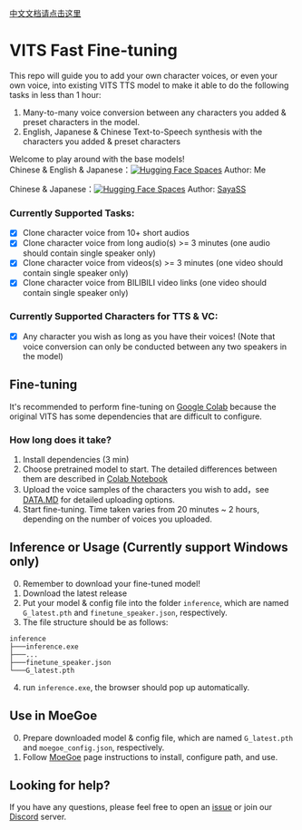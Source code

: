 [中文文档请点击这里](https://github.com/Plachtaa/VITS-fast-fine-tuning/blob/main/README_ZH.md)
# VITS Fast Fine-tuning
This repo will guide you to add your own character voices, or even your own voice, into existing VITS TTS model
to make it able to do the following tasks in less than 1 hour:  

1. Many-to-many voice conversion between any characters you added & preset characters in the model.
2. English, Japanese & Chinese Text-to-Speech synthesis with the characters you added & preset characters  
  

Welcome to play around with the base models!  
Chinese & English & Japanese：[![Hugging Face Spaces](https://img.shields.io/badge/%F0%9F%A4%97%20Hugging%20Face-Spaces-blue)](https://huggingface.co/spaces/Plachta/VITS-Umamusume-voice-synthesizer) Author: Me  

Chinese & Japanese：[![Hugging Face Spaces](https://img.shields.io/badge/%F0%9F%A4%97%20Hugging%20Face-Spaces-blue)](https://huggingface.co/spaces/sayashi/vits-uma-genshin-honkai) Author: [SayaSS](https://github.com/SayaSS)


### Currently Supported Tasks:
- [x] Clone character voice from 10+ short audios
- [x] Clone character voice from long audio(s) >= 3 minutes (one audio should contain single speaker only)
- [x] Clone character voice from videos(s) >= 3 minutes (one video should contain single speaker only)
- [x] Clone character voice from BILIBILI video links (one video should contain single speaker only)

### Currently Supported Characters for TTS & VC:
- [x] Any character you wish as long as you have their voices!
(Note that voice conversion can only be conducted between any two speakers in the model)



## Fine-tuning
It's recommended to perform fine-tuning on [Google Colab](https://colab.research.google.com/drive/1pn1xnFfdLK63gVXDwV4zCXfVeo8c-I-0?usp=sharing)
because the original VITS has some dependencies that are difficult to configure.

### How long does it take? 
1. Install dependencies (3 min)
2. Choose pretrained model to start. The detailed differences between them are described in [Colab Notebook](https://colab.research.google.com/drive/1pn1xnFfdLK63gVXDwV4zCXfVeo8c-I-0?usp=sharing)
3. Upload the voice samples of the characters you wish to add，see [DATA.MD](https://github.com/Plachtaa/VITS-fast-fine-tuning/blob/main/DATA_EN.MD) for detailed uploading options.
4. Start fine-tuning. Time taken varies from 20 minutes ~ 2 hours, depending on the number of voices you uploaded.


## Inference or Usage (Currently support Windows only)
0. Remember to download your fine-tuned model!
1. Download the latest release
2. Put your model & config file into the folder `inference`, which are named `G_latest.pth` and `finetune_speaker.json`, respectively.
3. The file structure should be as follows:
```
inference
├───inference.exe
├───...
├───finetune_speaker.json
└───G_latest.pth
```
4. run `inference.exe`, the browser should pop up automatically.

## Use in MoeGoe
0. Prepare downloaded model & config file, which are named `G_latest.pth` and `moegoe_config.json`, respectively.
1. Follow [MoeGoe](https://github.com/CjangCjengh/MoeGoe) page instructions to install, configure path, and use.

## Looking for help?
If you have any questions, please feel free to open an [issue](https://github.com/Plachtaa/VITS-fast-fine-tuning/issues/new) or join our [Discord](https://discord.gg/TcrjDFvm5A) server.